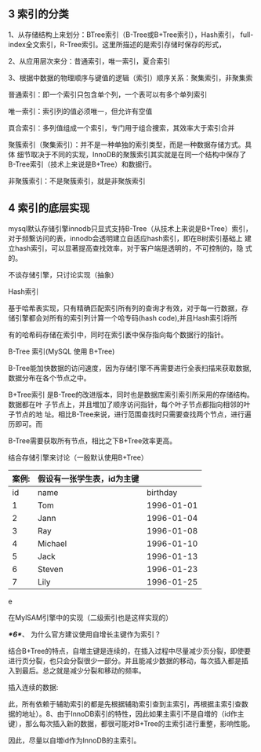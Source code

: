 ## 3 索引的分类

1、从存储结构上来划分：BTree索引（B-Tree或B+Tree索引），Hash索引， full-index全文索引，R-Tree索引。这里所描述的是索引存储时保存的形式，

2、从应用层次来分：昔通索引，唯一索引，夏合索引

3、根据中数据的物理顺序与键值的逻辑（索引）顺序关系：聚集索引，非聚集索


晉通索引：即一个索引只包含单个列，一个表可以有多个单列索引

唯一索引：索引列的值必须唯一，但允许有空值

頁合索引：多列值组成一个索引，专门用于组合捜索，其效率大于索引合并

聚簇索引（聚集索引）：并不是一种单独的索引类型，而是一种数据存储方式。具体 细节取决于不同的实现，InnoDB的聚簇索引其实就是在同一个结构中保存了 B-Tree索引（技术上来说是B+Tree）和数据行。

非聚簇索引：不是聚簇索引，就是非聚族索引

## 4 索引的底层实现

mysql默认存储引擎innodb只显式支持B-Tree（从技术上来说是B+Tree）索引， 对于频繋访问的表，innodb会透明建立自适应hash索引，即在B树索引基础上 建立hash索引，可以显著提高查找效率，对于客户端是透明的，不可控制的，隐 式的。

不谈存储引擎，只讨论实现（抽象）

Hash索引

基于哈希表实现，只有精确匹配索引所有列的查询才有效，对于每一行数据，存 储引擎都会对所有的索引列计算一个哈专码(hash code),并且Hash索引将所

有的哈希码存储在索引中，同时在索引袤中保存指向每个数据行的指针。



B-Tree 索引(MySQL 使用 B+Tree)

B-Tree能加快数据的访问速度，因为存储引擎不再需要进行全表扫描来获取数据, 数据分布在各个节点之中。


B+Tree索引
是B-Tree的改进版本，同时也是数据库索引索引所采用的存储结构。数据都在叶 子节点上，并且増加了顺序访问指针，每个叶子节点都指向相邻的叶子节点的地 址。相比B-Tree来说，进行范围查找时只需要查找两个节点，进行遍历即可。而

B-Tree需要获取所有节点，相比之下B+Tree效率更高。

 

 

结合存储引擎来讨论（一殷默认使用B+Tree）

| 案例: | 假设有一张学生表，id为主键 |            |
| ----- | -------------------------- | ---------- |
| id    | name                       | birthday   |
| 1     | Tom                        | 1996-01-01 |
| 2     | Jann                       | 1996-01-04 |
| 3     | Ray                        | 1996-01-08 |
| 4     | Michael                    | 1996-01-10 |
| 5     | Jack                       | 1996-01-13 |
| 6     | Steven                     | 1996-01-23 |
| 7     | Lily                       | 1996-01-25 |

e



在MylSAM引擎中的实现（二级索引也是这样实现的）

 

 




***\*6\****、	为什么官方建议使用自增长主键作为索引？

结合B+Tree的特点，自増主键是连续的，在插入过程中尽量减少页分裂，即使要 进行页分裂，也只会分裂很少一部分。并且能减少数据的移动，每次插入都是插 入到最后。总之就是减少分裂和移动的频率。

插入连续的数据:




 

 

 









此，所有依赖于辅助索引的都是先根据辅助索引查到主索引，再根据主索引查数 据的地址）。8、由于InnoDB索引的特性，因此如果主索引不是自増的（id作主 键），那么每次插入新的数据，都很可能对B+Tree的主索引进行重整，影响性能。

因此，尽量以自増id作为InnoDB的主索引。
